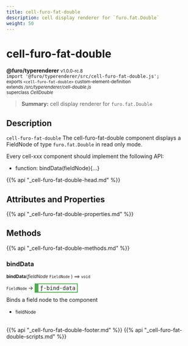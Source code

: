 ```yaml
---
title: cell-furo-fat-double
description: cell display renderer for `furo.fat.Double`
weight: 50
---
```


# cell-furo-fat-double
**@furo/typerenderer** <small>v1.0.0-rc.8</small>
<br>`import '@furo/typerenderer/src/cell-furo-fat-double.js';`<small>
<br>exports `<cell-furo-fat-double>` custom-element-definition
<br>extends */src/typerenderer/cell-double.js*
<br>superclass *CellDouble*</small>

> **Summary:** cell display renderer for `furo.fat.Double`

## Description

`cell-furo-fat-double`
The cell-furo-fat-double component displays a FieldNode of type `furo.fat.Double` in read only mode.

Every cell-xxx component should implement the following API:
- function: bindData(fieldNode){...}

{{% api "_cell-furo-fat-double-head.md" %}}

## Attributes and Properties
{{% api "_cell-furo-fat-double-properties.md" %}}






## Methods
{{% api "_cell-furo-fat-double-methods.md" %}}



### **bindData**
<small>**bindData**(*fieldNode* `FieldNode` ) ⟹ `void`</small>

<small>`FieldNode` </small> →
<span  style="border-width:2px 2px 2px 10px; border-style: solid;border-color:  rgb(76, 175, 80);font-family:monospace; padding:2px 4px;">ƒ-bind-data</span>

Binds a field node to the component

- <small>fieldNode </small>
<br><br>





{{% api "_cell-furo-fat-double-footer.md" %}}
{{% api "_cell-furo-fat-double-scripts.md" %}}

